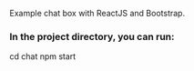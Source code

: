 Example chat box with ReactJS and Bootstrap.

### In the project directory, you can run:

cd chat
npm start
